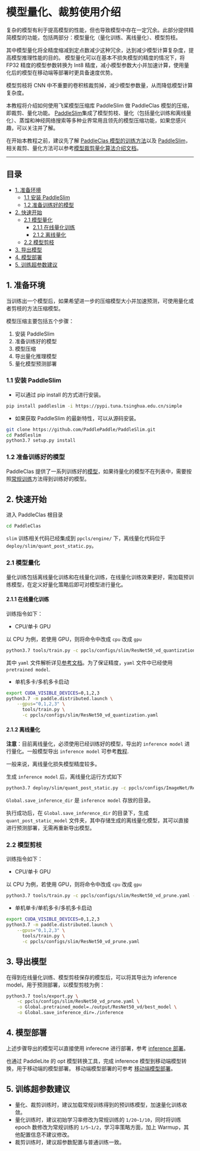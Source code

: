 
# 模型量化、裁剪使用介绍

复杂的模型有利于提高模型的性能，但也导致模型中存在一定冗余。此部分提供精简模型的功能，包括两部分：模型量化（量化训练、离线量化）、模型剪枝。

其中模型量化将全精度缩减到定点数减少这种冗余，达到减少模型计算复杂度，提高模型推理性能的目的。
模型量化可以在基本不损失模型的精度的情况下，将 FP32 精度的模型参数转换为 Int8 精度，减小模型参数大小并加速计算，使用量化后的模型在移动端等部署时更具备速度优势。

模型剪枝将 CNN 中不重要的卷积核裁剪掉，减少模型参数量，从而降低模型计算复杂度。

本教程将介绍如何使用飞桨模型压缩库 PaddleSlim 做 PaddleClas 模型的压缩，即裁剪、量化功能。
[PaddleSlim](https://github.com/PaddlePaddle/PaddleSlim)集成了模型剪枝、量化（包括量化训练和离线量化）、蒸馏和神经网络搜索等多种业界常用且领先的模型压缩功能，如果您感兴趣，可以关注并了解。

在开始本教程之前，建议先了解 [PaddleClas 模型的训练方法](../single_label_classification/training.md)以及 [PaddleSlim](https://paddleslim.readthedocs.io/zh_CN/latest/index.html)，相关裁剪、量化方法可以参考[模型裁剪量化算法介绍文档](../../algorithm_introduction/prune_quantization.md)。

-----------

## 目录

  - [1. 准备环境](#1)
    - [1.1 安装 PaddleSlim](#1.1)
    - [1.2 准备训练好的模型](#1.2)
  - [2. 快速开始](#2)
    - [2.1 模型量化](#2.1)
      - [2.1.1 在线量化训练](#2.1.1)
      - [2.1.2 离线量化](#2.1.2)
    - [2.2 模型剪枝](#2.2)
  - [3. 导出模型](#3)
  - [4. 模型部署](#4)
  - [5. 训练超参数建议](#5)


<a name="1"></a>
## 1. 准备环境
当训练出一个模型后，如果希望进一步的压缩模型大小并加速预测，可使用量化或者剪枝的方法压缩模型。

模型压缩主要包括五个步骤：
1. 安装 PaddleSlim
2. 准备训练好的模型
3. 模型压缩
4. 导出量化推理模型
5. 量化模型预测部署

<a name="1.1"></a>
### 1.1 安装 PaddleSlim

* 可以通过 pip install 的方式进行安装。

```bash
pip install paddleslim -i https://pypi.tuna.tsinghua.edu.cn/simple
```

* 如果获取 PaddleSlim 的最新特性，可以从源码安装。

```bash
git clone https://github.com/PaddlePaddle/PaddleSlim.git
cd Paddleslim
python3.7 setup.py install
```

<a name="1.2"></a>
### 1.2 准备训练好的模型

PaddleClas 提供了一系列训练好的[模型](../models/models_intro.md)，如果待量化的模型不在列表中，需要按照[常规训练](../single_label_classification/training.md)方法得到训练好的模型。

<a name="2"></a>
## 2. 快速开始

进入 PaddleClas 根目录

```bash
cd PaddleClas
```

`slim` 训练相关代码已经集成到 `ppcls/engine/` 下，离线量化代码位于 `deploy/slim/quant_post_static.py`。

<a name="2.1"></a>
### 2.1 模型量化

量化训练包括离线量化训练和在线量化训练，在线量化训练效果更好，需加载预训练模型，在定义好量化策略后即可对模型进行量化。

<a name="2.1.1"></a>
#### 2.1.1 在线量化训练

训练指令如下：

* CPU/单卡 GPU

以 CPU 为例，若使用 GPU，则将命令中改成 `cpu` 改成 `gpu`

```bash
python3.7 tools/train.py -c ppcls/configs/slim/ResNet50_vd_quantization.yaml -o Global.device=cpu
```

其中 `yaml` 文件解析详见[参考文档](../config_description/basic.md)。为了保证精度，`yaml` 文件中已经使用 `pretrained model`.


* 单机多卡/多机多卡启动

```bash
export CUDA_VISIBLE_DEVICES=0,1,2,3
python3.7 -m paddle.distributed.launch \
    --gpus="0,1,2,3" \
      tools/train.py \
      -c ppcls/configs/slim/ResNet50_vd_quantization.yaml
```

<a name="2.1.2"></a>
#### 2.1.2 离线量化

**注意**：目前离线量化，必须使用已经训练好的模型，导出的 `inference model` 进行量化。一般模型导出 `inference model` 可参考[教程](../../deployment/export_model.md).

一般来说，离线量化损失模型精度较多。

生成 `inference model` 后，离线量化运行方式如下

```bash
python3.7 deploy/slim/quant_post_static.py -c ppcls/configs/ImageNet/ResNet/ResNet50_vd.yaml -o Global.save_inference_dir=./deploy/models/class_ResNet50_vd_ImageNet_infer
```

`Global.save_inference_dir` 是 `inference model` 存放的目录。

执行成功后，在 `Global.save_inference_dir` 的目录下，生成 `quant_post_static_model` 文件夹，其中存储生成的离线量化模型，其可以直接进行预测部署，无需再重新导出模型。

<a name="2.2"></a>
### 2.2 模型剪枝

训练指令如下：

- CPU/单卡 GPU

以 CPU 为例，若使用 GPU，则将命令中改成 `cpu` 改成 `gpu`

```bash
python3.7 tools/train.py -c ppcls/configs/slim/ResNet50_vd_prune.yaml -o Global.device=cpu
```

- 单机单卡/单机多卡/多机多卡启动

```bash
export CUDA_VISIBLE_DEVICES=0,1,2,3
python3.7 -m paddle.distributed.launch \
    --gpus="0,1,2,3" \
      tools/train.py \
      -c ppcls/configs/slim/ResNet50_vd_prune.yaml
```

<a name="3"></a>
## 3. 导出模型

在得到在线量化训练、模型剪枝保存的模型后，可以将其导出为 inference model，用于预测部署，以模型剪枝为例：

```bash
python3.7 tools/export.py \
    -c ppcls/configs/slim/ResNet50_vd_prune.yaml \
    -o Global.pretrained_model=./output/ResNet50_vd/best_model \
    -o Global.save_inference_dir=./inference
```

<a name="4"></a>
## 4. 模型部署

上述步骤导出的模型可以直接使用 inferecne 进行部署，参考 [inference 部署](../../deployment/)。

也通过 PaddleLite 的 opt 模型转换工具，完成 inference 模型到移动端模型转换，用于移动端的模型部署。
移动端模型部署的可参考 [移动端模型部署](../../deployment/image_classification/paddle_lite.md)。

<a name="5"></a>
## 5. 训练超参数建议

* 量化、裁剪训练时，建议加载常规训练得到的预训练模型，加速量化训练收敛。
* 量化训练时，建议初始学习率修改为常规训练的 `1/20~1/10`，同时将训练 epoch 数修改为常规训练的 `1/5~1/2`，学习率策略方面，加上 Warmup，其他配置信息不建议修改。
* 裁剪训练时，建议超参数配置与普通训练一致。
